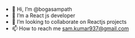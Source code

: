 - 👋 Hi, I’m @bogasampath
- 👀 I’m a React js developer
- 💞️ I’m looking to collaborate on Reactjs projects
- 📫 How to reach me sam.kumar937@gmail.com

<!---
bogasampath/bogasampath is a ✨ special ✨ repository because its `README.md` (this file) appears on your GitHub profile.
You can click the Preview link to take a look at your changes.
--->
